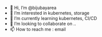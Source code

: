 - 👋 Hi, I’m @bijubayarea
- 👀 I’m interested in kubernetes, storage
- 🌱 I’m currently learning kubernetes, CI/CD
- 💞️ I’m looking to collaborate on ..
- 📫 How to reach me : email

<!---
bijubayarea/bijubayarea is a ✨ special ✨ repository because its `README.md` (this file) appears on your GitHub profile.
You can click the Preview link to take a look at your changes.
--->

